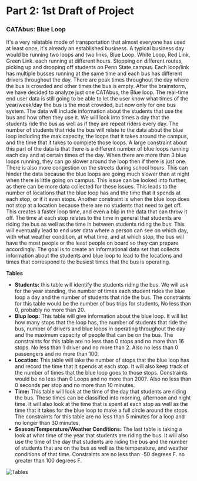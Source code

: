 
# Part 2: 1st Draft of Project

### CATAbus: Blue Loop

It's a very relatable mode of transportation that almost everyone has used at least once, it's already an established business. A typical business day would be running two loops and two links, Blue Loop, White Loop, Red Link, Green Link. each running at different hours. Stopping on different routes, picking up and dropping off students on Penn State campus. Each loop/link has multiple busses running at the same time and each bus has different drivers throughout the day. There are peak times throughout the day where the bus is crowded and other times the bus is empty. After the brainstorm, we have decided to analyze just one CATAbus, the Blue loop. The real-time end user data is still going to be able to let the user know what times of the year/week/day the bus is the most crowded, but now only for one bus system. The data will include information about the students that use the bus and how often they use it. We will look into times a day that the students ride the bus as well as if they are repeat riders every day. The number of students that ride the bus will relate to the data about the blue loop including the max capacity, the loops that it takes around the campus, and the time that it takes to complete those loops. A large constraint about this part of the data is that there is a different number of blue loops running each day and at certain times of the day. When there are more than 3 blue loops running, they can go slower around the loop then if there is just one. There is also more congestion on the streets during school hours. This can hinder the data because the blue loops are going much slower than at night when there is little going on campus. This issue can be looked into further, as there can be more data collected for these issues. This leads to the number of locations that the blue loop has and the time that it spends at each stop, or if it even stops. Another constraint is when the blue loop does not stop at a location because there are no students that need to get off. This creates a faster loop time, and even a blip in the data that can throw it off. The time at each stop relates to the time in general that students are riding the bus as well as the time in between students riding the bus. This will eventually lead to end user data where a person can see on which day, with what weather condition, at what time, and at which stop, the bus will have the most people or the least people on board so they can prepare accordingly. The goal is to create an informational data set that collects information about the students and blue loop to lead to the locations and times that correspond to the busiest times that the bus is operating.


**Tables** 
- **Students:** this table will identify the students riding the bus. We will ask for the year standing, the number of times each student rides the blue loop a day and the number of students that ride the bus. The constraints for this table would be the number of bus trips for students, No less than 0, probably no more than 20.
- **Blup loop:** This table will give information about the blue loop. It will list how many stops that the loop has, the number of students that ride the bus, number of drivers and blue loops in operating throughout the day and the maximum capacity of people that can be on the bus. The constraints for this table are no less than 0 stops and no more than 16 stops. No less than 1 driver and no more than 2. Also no less than 0 passengers and no more than 100. 
- **Location:** This table will take the number of stops that the blue loop has and record the time that it spends at each stop. It will also keep track of the number of times that the blue loop goes to those stops. Constraints would be no less than 0 Loops and no more than 200?. Also no less than 0 seconds per stop and no more than 10 minutes.
- **Time:** This table will look at the time of the day that students are riding the bus. These times can be classified into morning, afternoon and night time. It will also look at the time that is spent at each stop as well as the time that it takes for the blue loop to make a full circle around the stops. The constraints for this table are no less than 5 minutes for a loop and no longer than 30 minutes,
- **Season/Temperature/Weather Conditions:** The last table is taking a look at what time of the year that students are riding the bus. It will also use the time of the day that students are riding the bus and the number of students that are on the bus as well as the temperature, and weather conditions of that time. Constraints are no less than -50 degrees F. no greater than 100 degrees F. 

![Tables](https://i.imgur.com/lZrzmXj.png)

